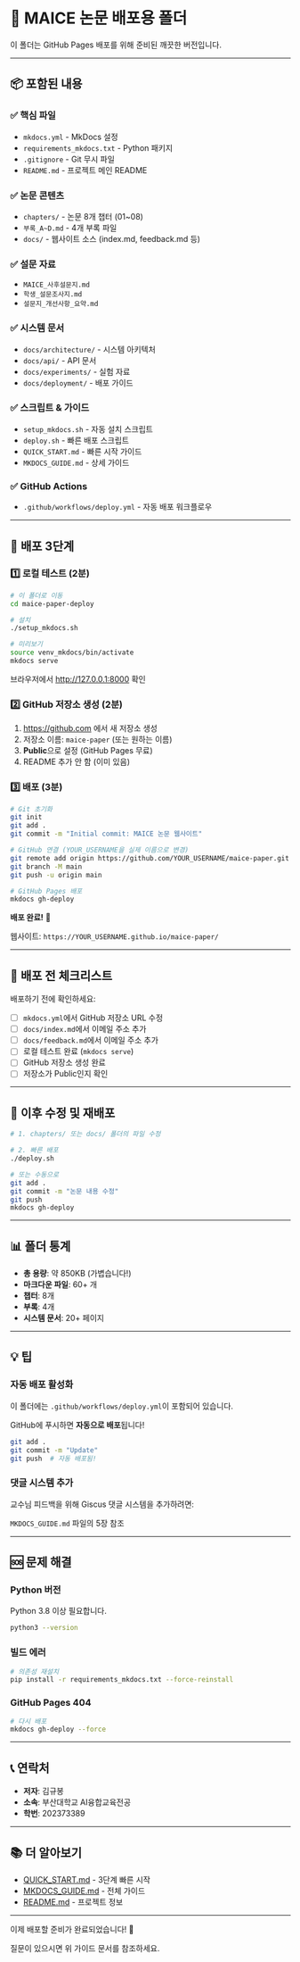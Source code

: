 # 🚀 MAICE 논문 배포용 폴더

이 폴더는 GitHub Pages 배포를 위해 준비된 깨끗한 버전입니다.

---

## 📦 포함된 내용

### ✅ 핵심 파일
- `mkdocs.yml` - MkDocs 설정
- `requirements_mkdocs.txt` - Python 패키지
- `.gitignore` - Git 무시 파일
- `README.md` - 프로젝트 메인 README

### ✅ 논문 콘텐츠
- `chapters/` - 논문 8개 챕터 (01~08)
- `부록_A~D.md` - 4개 부록 파일
- `docs/` - 웹사이트 소스 (index.md, feedback.md 등)

### ✅ 설문 자료
- `MAICE_사후설문지.md`
- `학생_설문조사지.md`
- `설문지_개선사항_요약.md`

### ✅ 시스템 문서
- `docs/architecture/` - 시스템 아키텍처
- `docs/api/` - API 문서
- `docs/experiments/` - 실험 자료
- `docs/deployment/` - 배포 가이드

### ✅ 스크립트 & 가이드
- `setup_mkdocs.sh` - 자동 설치 스크립트
- `deploy.sh` - 빠른 배포 스크립트
- `QUICK_START.md` - 빠른 시작 가이드
- `MKDOCS_GUIDE.md` - 상세 가이드

### ✅ GitHub Actions
- `.github/workflows/deploy.yml` - 자동 배포 워크플로우

---

## 🚀 배포 3단계

### 1️⃣ 로컬 테스트 (2분)

```bash
# 이 폴더로 이동
cd maice-paper-deploy

# 설치
./setup_mkdocs.sh

# 미리보기
source venv_mkdocs/bin/activate
mkdocs serve
```

브라우저에서 http://127.0.0.1:8000 확인

### 2️⃣ GitHub 저장소 생성 (2분)

1. https://github.com 에서 새 저장소 생성
2. 저장소 이름: `maice-paper` (또는 원하는 이름)
3. **Public**으로 설정 (GitHub Pages 무료)
4. README 추가 안 함 (이미 있음)

### 3️⃣ 배포 (3분)

```bash
# Git 초기화
git init
git add .
git commit -m "Initial commit: MAICE 논문 웹사이트"

# GitHub 연결 (YOUR_USERNAME을 실제 이름으로 변경)
git remote add origin https://github.com/YOUR_USERNAME/maice-paper.git
git branch -M main
git push -u origin main

# GitHub Pages 배포
mkdocs gh-deploy
```

**배포 완료!** 🎉

웹사이트: `https://YOUR_USERNAME.github.io/maice-paper/`

---

## 📝 배포 전 체크리스트

배포하기 전에 확인하세요:

- [ ] `mkdocs.yml`에서 GitHub 저장소 URL 수정
- [ ] `docs/index.md`에서 이메일 주소 추가
- [ ] `docs/feedback.md`에서 이메일 주소 추가
- [ ] 로컬 테스트 완료 (`mkdocs serve`)
- [ ] GitHub 저장소 생성 완료
- [ ] 저장소가 Public인지 확인

---

## 🔄 이후 수정 및 재배포

```bash
# 1. chapters/ 또는 docs/ 폴더의 파일 수정

# 2. 빠른 배포
./deploy.sh

# 또는 수동으로
git add .
git commit -m "논문 내용 수정"
git push
mkdocs gh-deploy
```

---

## 📊 폴더 통계

- **총 용량**: 약 850KB (가볍습니다!)
- **마크다운 파일**: 60+ 개
- **챕터**: 8개
- **부록**: 4개
- **시스템 문서**: 20+ 페이지

---

## 💡 팁

### 자동 배포 활성화

이 폴더에는 `.github/workflows/deploy.yml`이 포함되어 있습니다.

GitHub에 푸시하면 **자동으로 배포**됩니다!

```bash
git add .
git commit -m "Update"
git push  # 자동 배포됨!
```

### 댓글 시스템 추가

교수님 피드백을 위해 Giscus 댓글 시스템을 추가하려면:

`MKDOCS_GUIDE.md` 파일의 5장 참조

---

## 🆘 문제 해결

### Python 버전

Python 3.8 이상 필요합니다.

```bash
python3 --version
```

### 빌드 에러

```bash
# 의존성 재설치
pip install -r requirements_mkdocs.txt --force-reinstall
```

### GitHub Pages 404

```bash
# 다시 배포
mkdocs gh-deploy --force
```

---

## 📞 연락처

- **저자**: 김규봉
- **소속**: 부산대학교 AI융합교육전공
- **학번**: 202373389

---

## 📚 더 알아보기

- [QUICK_START.md](QUICK_START.md) - 3단계 빠른 시작
- [MKDOCS_GUIDE.md](MKDOCS_GUIDE.md) - 전체 가이드
- [README.md](README.md) - 프로젝트 정보

---

이제 배포할 준비가 완료되었습니다! 🚀

질문이 있으시면 위 가이드 문서를 참조하세요.


